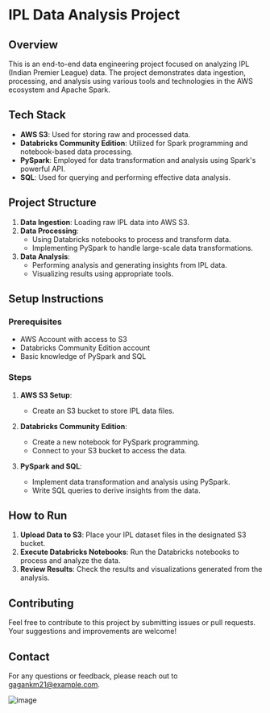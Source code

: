 # IPL Data Analysis Project

## Overview

This is an end-to-end data engineering project focused on analyzing IPL (Indian Premier League) data. The project demonstrates data ingestion, processing, and analysis using various tools and technologies in the AWS ecosystem and Apache Spark.

## Tech Stack

- **AWS S3**: Used for storing raw and processed data.
- **Databricks Community Edition**: Utilized for Spark programming and notebook-based data processing.
- **PySpark**: Employed for data transformation and analysis using Spark's powerful API.
- **SQL**: Used for querying and performing effective data analysis.

## Project Structure

1. **Data Ingestion**: Loading raw IPL data into AWS S3.
2. **Data Processing**: 
   - Using Databricks notebooks to process and transform data.
   - Implementing PySpark to handle large-scale data transformations.
3. **Data Analysis**:
   - Performing analysis and generating insights from IPL data.
   - Visualizing results using appropriate tools.

## Setup Instructions

### Prerequisites

- AWS Account with access to S3
- Databricks Community Edition account
- Basic knowledge of PySpark and SQL

### Steps

1. **AWS S3 Setup**:
   - Create an S3 bucket to store IPL data files.

2. **Databricks Community Edition**:
   - Create a new notebook for PySpark programming.
   - Connect to your S3 bucket to access the data.

3. **PySpark and SQL**:
   - Implement data transformation and analysis using PySpark.
   - Write SQL queries to derive insights from the data.

## How to Run

1. **Upload Data to S3**: Place your IPL dataset files in the designated S3 bucket.
2. **Execute Databricks Notebooks**: Run the Databricks notebooks to process and analyze the data.
3. **Review Results**: Check the results and visualizations generated from the analysis.

## Contributing

Feel free to contribute to this project by submitting issues or pull requests. Your suggestions and improvements are welcome!

## Contact

For any questions or feedback, please reach out to [gagankm21@example.com](mailto:gagankm21@example.com).


![image](https://github.com/user-attachments/assets/5b75b1f1-84f0-4114-bd90-76c0d6bdd99b)


